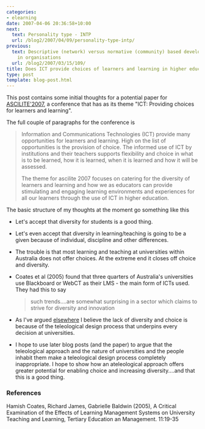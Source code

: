 ```yaml
---
categories:
- elearning
date: 2007-04-06 20:36:58+10:00
next:
  text: Personality type - INTP
  url: /blog2/2007/04/09/personality-type-intp/
previous:
  text: Descriptive (network) versus normative (community) based development of e-learning
    in organisations
  url: /blog2/2007/03/15/109/
title: Does ICT provide choices of learners and learning in higher education
type: post
template: blog-post.html
---
```

This post contains some initial thoughts for a potential paper for [ASCILITE'2007](http://www.ascilite.org.au/conferences/singapore07/), a conference that has as its theme "ICT: Providing choices for learners and learning".

The full couple of paragraphs for the conference is

> Information and Communications Technologies (ICT) provide many opportunities for learners and learning. High on the list of opportunities is the provision of choice. The informed use of ICT by institutions and their teachers supports flexibility and choice in what is to be learned, how it is learned, when it is learned and how it will be assessed.
> 
> The theme for ascilite 2007 focuses on catering for the diversity of learners and learning and how we as educators can provide stimulating and engaging learning environments and experiences for all our learners through the use of ICT in higher education.

The basic structure of my thoughts at the moment go something like this

- Let's accept that diversity for students is a good thing.
- Let's even accept that diversity in learning/teaching is going to be a given because of individual, discipline and other differences.
- The trouble is that most learning and teaching at universities within Australia does not offer choices. At the extreme end it closes off choice and diversity.
- Coates et al (2005) found that three quarters of Australia's universities use Blackboard or WebCT as their LMS - the main form of ICTs used. They had this to say
    
    > such trends....are somewhat surprising in a sector which claims to strive for diversity and innovation
    
- As I've argued [elsewhere](http://cq-pan.cqu.edu.au/david-jones/Publications/Papers_and_Books/Brake/) I believe the lack of diversity and choice is because of the teleological design process that underpins every decision at universities.
- I hope to use later blog posts (and the paper) to argue that the teleological approach and the nature of universities and the people inhabit them make a teleological design process completely inappropriate. I hope to show how an ateleological approach offers greater potential for enabling choice and increasing diversity....and that this is a good thing.

### References

Hamish Coates, Richard James, Gabrielle Baldwin (2005), A Critical Examination of the Effects of Learning Management Systems on University Teaching and Learning, Tertiary Education an Management. 11:19-35